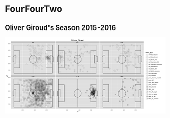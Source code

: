 # FourFourTwo

## Oliver Giroud's Season 2015-2016
![image](https://github.com/brianlan/fourfourtwo/blob/master/38-44346-Olivier_Giroud.png)
